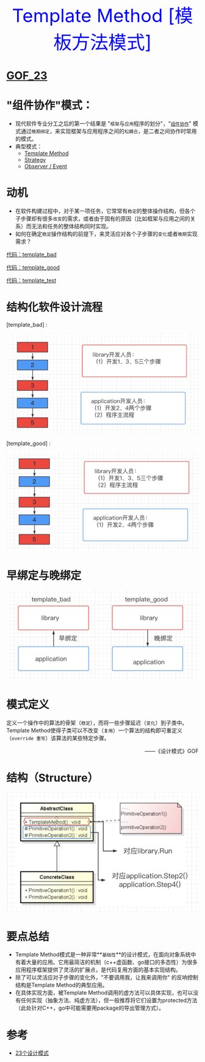 <center><font size=10 color="blue"> Template Method [模板方法模式] </font></center>

# [GOF_23](../DesignPatterns.md)

# "组件协作"模式：

* 现代软件专业分工之后的第一个结果是 "`框架`与`应用`程序的划分"，"<u>`组件协作`</u>" 模式通过`晚期绑定`，来实现框架与应用程序之间的`松耦合`，是二者之间协作时常用的模式。
* 典型模式：
  * [Template Method](./TemplateMethod.md)
  * [Strategy](./Strategy.md)
  * [Observer / Event](./Observer.md)

# 动机

* 在软件构建过程中，对于某一项任务，它常常有`稳定`的整体操作结构，但各个子步骤却有很多`改变`的需求，或者由于固有的原因（比如框架与应用之间的关系）而无法和任务的整体结构同时实现。 
* 如何在确定`稳定`操作结构的前提下，来灵活应对各个子步骤的`变化`或者`晚期`实现需求？

[代码：template_bad ](../example/go/behavioral/Template_Method/bad/template_bad.go)

[代码：template_good](../example/go/behavioral/Template_Method/good/template_good.go)

[代码：template_test](../example/go/behavioral/Template_Method/template_test.go)

# 结构化软件设计流程

[template_bad] :

<img src="./images/Template_Method/tm1.jpg" alt="实现方式1" style="zoom:50%;" />

[template_good] :

<img src="./images/Template_Method/tm2.jpg" alt="实现方式1" style="zoom:50%;" />

# 早绑定与晚绑定

<img src="./images/Template_Method/tm3.jpg" alt="实现方式1" style="zoom:50%;" />

# 模式定义

定义一个操作中的算法的骨架（`稳定`），而将一些步骤延迟（`变化`）到子类中。Template Method使得子类可以不改变（`复用`）一个算法的结构即可重定义（`override 重写`）该算法的某些特定步骤。

<p align="right">——《设计模式》GOF</p>

# 结构（Structure）

![template](./images/Template_Method/structure.jpg)

# 要点总结

* Template Method模式是一种非常**`基础性`**的设计模式，在面向对象系统中有着大量的应用。它用最简洁的机制（c++虚函数、go接口的多态性）为很多应用程序框架提供了灵活的扩展点，是代码复用方面的基本实现结构。
* 除了可以灵活应对子步骤的变化外，"不要调用我，让我来调用你" 的反响控制结构是Template Method的典型应用。
* 在具体实现方面，被Template Method调用的虚方法可以具体实现，也可以没有任何实现（抽象方法、纯虚方法），但一般推荐将它们设置为protected方法（此处针对C++，go中可能需要用package的导出管理方式）。

# 参考

* [23个设计模式](https://www.bilibili.com/video/BV1kW411P7KS?p=9&spm_id_from=pageDriver)

